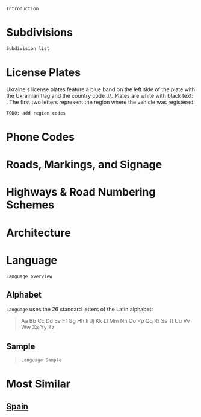 `Introduction`

# Subdivisions

`Subdivision list`

<CountryMap code="UKR" scale="2000" />

# License Plates

Ukraine's license plates feature a blue band on the left side of the plate with the Ukrainian flag and the country code `UA`. Plates are white with black text: <LicensePlate style="eu" code="UA" format="AB 1234 CD"/>. The first two letters represent the region where the vehicle was registered.

`TODO: add region codes`

# Phone Codes

# Roads, Markings, and Signage

# Highways & Road Numbering Schemes

# Architecture

# Language

`Language overview`

## Alphabet

`Language` uses the 26 standard letters of the Latin alphabet:

> Aa Bb Cc Dd Ee Ff Gg Hh Ii Jj Kk Ll Mm Nn Oo Pp Qq Rr Ss Tt Uu Vv Ww Xx Yy Zz

## Sample

> `Language Sample`

# Most Similar

## [Spain](/countries/ESP)
